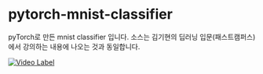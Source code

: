 # pytorch-mnist-classifier

pyTorch로 만든 mnist classifier 입니다.
소스는 김기현의 딥러닝 입문(패스트캠퍼스)에서 강의하는 내용에 나오는 것과 동일합니다.

[![Video Label](http://img.youtube.com/vi/MqjEOFm8ytY/0.jpg)](https://youtu.be/MqjEOFm8ytY)

